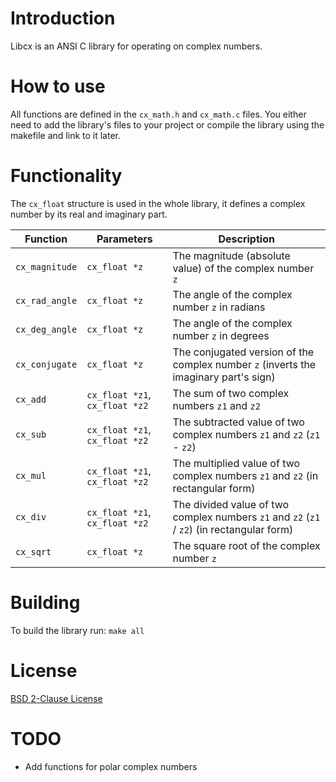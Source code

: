 # Introduction
Libcx is an ANSI C library for operating on complex numbers.

# How to use
All functions are defined in the `cx_math.h` and `cx_math.c` files. You either need to add the library's files to your project or compile the library using the makefile and link to it later.

# Functionality
The `cx_float` structure is used in the whole library, it defines a complex number by its real and imaginary part.

Function | Parameters | Description
--- | --- | ---
`cx_magnitude` | `cx_float *z` | The magnitude (absolute value) of the complex number `z`
`cx_rad_angle` | `cx_float *z` | The angle of the complex number `z` in radians
`cx_deg_angle` | `cx_float *z` | The angle of the complex number `z` in degrees
`cx_conjugate` | `cx_float *z` | The conjugated version of the complex number `z` (inverts the imaginary part's sign)
`cx_add` | `cx_float *z1`, `cx_float *z2` | The sum of two complex numbers `z1` and `z2`
`cx_sub` | `cx_float *z1`, `cx_float *z2` | The subtracted value of two complex numbers `z1` and `z2` (`z1` - `z2`)
`cx_mul` | `cx_float *z1`, `cx_float *z2` | The multiplied value of two complex numbers `z1` and `z2` (in rectangular form)
`cx_div` | `cx_float *z1`, `cx_float *z2` | The divided value of two complex numbers `z1` and `z2` (`z1` / `z2`) (in rectangular form)
`cx_sqrt` | `cx_float *z` | The square root of the complex number `z`

# Building
To build the library run:
  `make all`

# License
[BSD 2-Clause License](LICENSE)

# TODO
* Add functions for polar complex numbers
